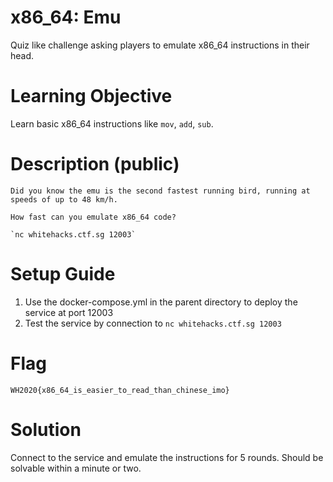 # x86\_64: Emu

Quiz like challenge asking players to emulate x86\_64 instructions in their head.

# Learning Objective

Learn basic x86\_64 instructions like `mov`, `add`, `sub`.

# Description (public)

```
Did you know the emu is the second fastest running bird, running at speeds of up to 48 km/h.

How fast can you emulate x86_64 code?

`nc whitehacks.ctf.sg 12003`
```

# Setup Guide

1. Use the docker-compose.yml in the parent directory to deploy the service at port 12003
2. Test the service by connection to `nc whitehacks.ctf.sg 12003`

# Flag

`WH2020{x86_64_is_easier_to_read_than_chinese_imo}`

# Solution

Connect to the service and emulate the instructions for 5 rounds. Should be solvable within a minute or two.
